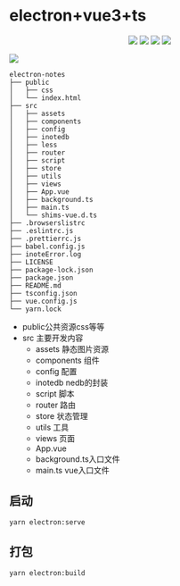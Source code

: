 # electron+vue3+ts
<center>
<img src="https://img.shields.io/badge/vue-3.0.4-green"/>
<img src="https://img.shields.io/badge/electron-%5E11.1.0-brightgreen"/>
<img src="https://img.shields.io/badge/typescript-~3.9.3-yellowgreen"/>
<img src="https://img.shields.io/badge/nedb-%5E1.8.0-orange"/>
</center>

![](https://p9-juejin.byteimg.com/tos-cn-i-k3u1fbpfcp/83e3a65a44524252af6adf0135270216~tplv-k3u1fbpfcp-watermark.image)

```
electron-notes
├── public
│   ├── css
│   └── index.html
├── src
│   ├── assets
│   ├── components
│   ├── config
│   ├── inotedb
│   ├── less
│   ├── router
│   ├── script
│   ├── store
│   ├── utils
│   ├── views
│   ├── App.vue
│   ├── background.ts
│   ├── main.ts
│   └── shims-vue.d.ts
├── .browserslistrc
├── .eslintrc.js
├── .prettierrc.js
├── babel.config.js
├── inoteError.log
├── LICENSE
├── package-lock.json
├── package.json
├── README.md
├── tsconfig.json
├── vue.config.js
└── yarn.lock
```
- public公共资源css等等
- src 主要开发内容
  - assets 静态图片资源
  - components 组件
  - config 配置
  - inotedb nedb的封装
  - script 脚本
  - router 路由
  - store 状态管理
  - utils 工具
  - views 页面
  - App.vue
  - background.ts入口文件
  - main.ts vue入口文件

## 启动
```
yarn electron:serve
```

## 打包
```
yarn electron:build
```
